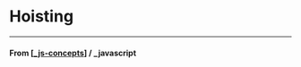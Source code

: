 # Hoisting

---

#### **From** [[_js-concepts]] / \_javascript

[//begin]: # "Autogenerated link references for markdown compatibility"
[_js-concepts]: _js-concepts "JS Concepts"
[//end]: # "Autogenerated link references"
